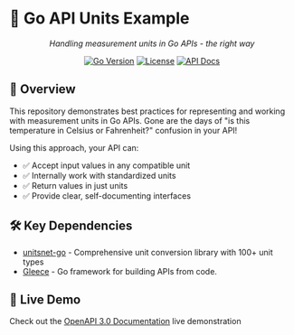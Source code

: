 # 🧮 Go API Units Example

<p align="center">
  <em>Handling measurement units in Go APIs - the right way</em>
</p>

<p align="center">
  <a href="https://golang.org/"><img src="https://img.shields.io/badge/Go-1.18+-00ADD8?style=flat-square&logo=go" alt="Go Version"></a>
  <a href="https://github.com/haimkastner/go-api-units-example/blob/main/LICENSE"><img src="https://img.shields.io/github/license/haimkastner/go-api-units-example?style=flat-square" alt="License"></a>
  <a href="https://units-docs.gleece.dev/"><img src="https://img.shields.io/badge/API-Documentation-ff69b4?style=flat-square" alt="API Docs"></a>
</p>

## 📖 Overview

This repository demonstrates best practices for representing and working with measurement units in Go APIs. Gone are the days of "is this temperature in Celsius or Fahrenheit?" confusion in your API!

Using this approach, your API can:
- ✅ Accept input values in any compatible unit
- ✅ Internally work with standardized units
- ✅ Return values in just units
- ✅ Provide clear, self-documenting interfaces

## 🛠️ Key Dependencies

- [unitsnet-go](https://github.com/haimkastner/unitsnet-go) - Comprehensive unit conversion library with 100+ unit types
- [Gleece](https://github.com/gleece/gleece) - Go framework for building APIs from code.

## 🚀 Live Demo

Check out the [OpenAPI 3.0 Documentation](https://units-docs.gleece.dev/) live demonstration
